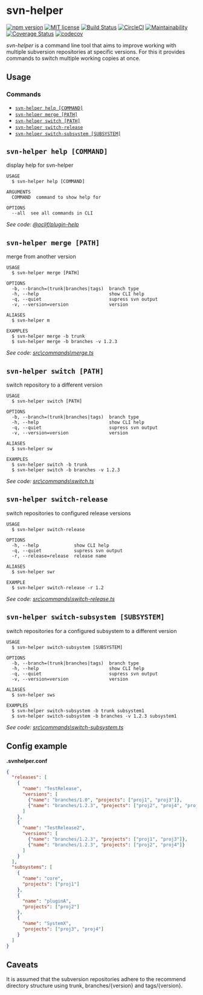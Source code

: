 # svn-helper

[![npm version](https://badge.fury.io/js/svn-helper.svg)](https://badge.fury.io/js/svn-helper)
[![MIT license](http://img.shields.io/badge/license-MIT-brightgreen.svg)](http://opensource.org/licenses/MIT)
[![Build Status](https://travis-ci.org/tfriem/svn-helper.svg?branch=master)](https://travis-ci.org/tfriem/svn-helper)
[![CircleCI](https://circleci.com/gh/tfriem/svn-helper.svg?style=svg)](https://circleci.com/gh/tfriem/svn-helper)
[![Maintainability](https://api.codeclimate.com/v1/badges/cbea87bd571387a1a3af/maintainability)](https://codeclimate.com/github/tfriem/svn-helper/maintainability)
[![Coverage Status](https://coveralls.io/repos/github/tfriem/svn-helper/badge.svg?branch=master)](https://coveralls.io/github/tfriem/svn-helper?branch=master)
[![codecov](https://codecov.io/gh/tfriem/svn-helper/branch/master/graph/badge.svg)](https://codecov.io/gh/tfriem/svn-helper)

_svn-helper_ is a command line tool that aims to improve working with multiple subversion repositories at specific versions. For this it provides commands to switch multiple working copies at once.

## Usage

### Commands

  <!-- commands -->
* [`svn-helper help [COMMAND]`](#svn-helper-help-command)
* [`svn-helper merge [PATH]`](#svn-helper-merge-path)
* [`svn-helper switch [PATH]`](#svn-helper-switch-path)
* [`svn-helper switch-release`](#svn-helper-switch-release)
* [`svn-helper switch-subsystem [SUBSYSTEM]`](#svn-helper-switch-subsystem-subsystem)

## `svn-helper help [COMMAND]`

display help for svn-helper

```
USAGE
  $ svn-helper help [COMMAND]

ARGUMENTS
  COMMAND  command to show help for

OPTIONS
  --all  see all commands in CLI
```

_See code: [@oclif/plugin-help](https://github.com/oclif/plugin-help/blob/v2.1.4/src\commands\help.ts)_

## `svn-helper merge [PATH]`

merge from another version

```
USAGE
  $ svn-helper merge [PATH]

OPTIONS
  -b, --branch=(trunk|branches|tags)  branch type
  -h, --help                          show CLI help
  -q, --quiet                         supress svn output
  -v, --version=version               version

ALIASES
  $ svn-helper m

EXAMPLES
  $ svn-helper merge -b trunk
  $ svn-helper merge -b branches -v 1.2.3
```

_See code: [src\commands\merge.ts](https://github.com/tfriem/svn-helper/blob/v1.1.1/src\commands\merge.ts)_

## `svn-helper switch [PATH]`

switch repository to a different version

```
USAGE
  $ svn-helper switch [PATH]

OPTIONS
  -b, --branch=(trunk|branches|tags)  branch type
  -h, --help                          show CLI help
  -q, --quiet                         supress svn output
  -v, --version=version               version

ALIASES
  $ svn-helper sw

EXAMPLES
  $ svn-helper switch -b trunk
  $ svn-helper switch -b branches -v 1.2.3
```

_See code: [src\commands\switch.ts](https://github.com/tfriem/svn-helper/blob/v1.1.1/src\commands\switch.ts)_

## `svn-helper switch-release`

switch repositories to configured release versions

```
USAGE
  $ svn-helper switch-release

OPTIONS
  -h, --help             show CLI help
  -q, --quiet            supress svn output
  -r, --release=release  release name

ALIASES
  $ svn-helper swr

EXAMPLE
  $ svn-helper switch-release -r 1.2
```

_See code: [src\commands\switch-release.ts](https://github.com/tfriem/svn-helper/blob/v1.1.1/src\commands\switch-release.ts)_

## `svn-helper switch-subsystem [SUBSYSTEM]`

switch repositories for a configured subsystem to a different version

```
USAGE
  $ svn-helper switch-subsystem [SUBSYSTEM]

OPTIONS
  -b, --branch=(trunk|branches|tags)  branch type
  -h, --help                          show CLI help
  -q, --quiet                         supress svn output
  -v, --version=version               version

ALIASES
  $ svn-helper sws

EXAMPLES
  $ svn-helper switch-subsystem -b trunk subsystem1
  $ svn-helper switch-subsystem -b branches -v 1.2.3 subsystem1
```

_See code: [src\commands\switch-subsystem.ts](https://github.com/tfriem/svn-helper/blob/v1.1.1/src\commands\switch-subsystem.ts)_
<!-- commandsstop -->

## Config example

**.svnhelper.conf**

```json
{
  "releases": [
    {
      "name": "TestRelease",
      "versions": [
        {"name": "branches/1.0", "projects": ["proj1", "proj3"]},
        {"name": "branches/1.2.3", "projects": ["proj2", "proj4", "proj5"]}
      ]
    },
    {
      "name": "TestRelease2",
      "versions": [
        {"name": "branches/1.2.3", "projects": ["proj1", "proj3"]},
        {"name": "branches/1.2.3", "projects": ["proj2", "proj4"]}
      ]
    }
  ],
  "subsystems": [
    {
      "name": "core",
      "projects": ["proj1"]
    },
    {
      "name": "pluginA",
      "projects": ["proj2"]
    },
    {
      "name": "SystemX",
      "projects": ["proj3", "proj4"]
    }
  ]
}
```

## Caveats

It is assumed that the subversion repositories adhere to the recommend directory structure using trunk, branches/{version} and tags/{version}.
